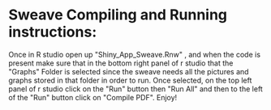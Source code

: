 # Sweave Compiling and Running instructions:

Once in R studio open up "Shiny_App_Sweave.Rnw" , and when the code is present make sure that in the bottom right panel of r studio that the "Graphs" Folder is selected since the sweave needs all the pictures and graphs stored in that folder in order to run.
Once selected, on the top left panel of r studio click on the "Run" button then "Run All" and then to the left of the "Run" button click on "Compile PDF".
Enjoy!
